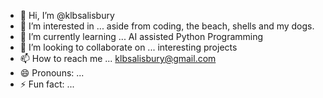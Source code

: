 - 👋 Hi, I’m @klbsalisbury
- 👀 I’m interested in ... aside from coding, the beach, shells and my dogs.
- 🌱 I’m currently learning ... AI assisted Python Programming
- 💞️ I’m looking to collaborate on ... interesting projects
- 📫 How to reach me ... klbsalisbury@gmail.com 
- 😄 Pronouns: ...
- ⚡ Fun fact: ... 

<!---
klbsalisbury/klbsalisbury is a ✨ special ✨ repository because its `README.md` (this file) appears on your GitHub profile.
You can click the Preview link to take a look at your changes.
--->
